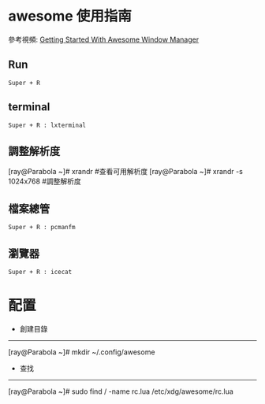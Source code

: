 awesome 使用指南
=======================

參考視頻:
[Getting Started With Awesome Window Manager](https://www.youtube.com/watch?v=qKtit_B7Keo)

Run
----------

    Super + R 

terminal
----------

    Super + R : lxterminal 

調整解析度
----------
  [ray@Parabola ~]# xrandr               #查看可用解析度
  [ray@Parabola ~]# xrandr -s 1024x768   #調整解析度

檔案總管
----------

    Super + R : pcmanfm
    

瀏覽器
----------

    Super + R : icecat
    
配置
==========
* 創建目錄
----------

  [ray@Parabola ~]# mkdir ~/.config/awesome

* 查找
----------

  [ray@Parabola ~]# sudo find / -name rc.lua
  /etc/xdg/awesome/rc.lua

